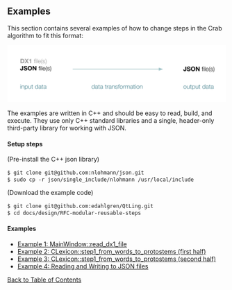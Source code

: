 ## Examples

This section contains several examples of how to change steps in the Crab algorithm to fit this format:

![Alt text](./json_format.svg)

The examples are written in C++ and should be easy to read, build, and execute. They use only C++ standard libraries and a single, header-only third-party library for working with JSON.

#### Setup steps

(Pre-install the C++ json library)

```
$ git clone git@github.com:nlohmann/json.git
$ sudo cp -r json/single_include/nlohmann /usr/local/include
```

(Download the example code)

```
$ git clone git@github.com:edahlgren/QtLing.git
$ cd docs/design/RFC-modular-reusable-steps
```

#### Examples

+ [Example 1: MainWindow::read_dx1_file](./Example1.md)
+ [Example 2: CLexicon::step1_from_words_to_protostems (first half)](./Example2.md)
+ [Example 3: CLexicon::step1_from_words_to_protostems (second half)](./Example3.md)
+ [Example 4: Reading and Writing to JSON files](./Example4.md)


[Back to Table of Contents](../README.md)

